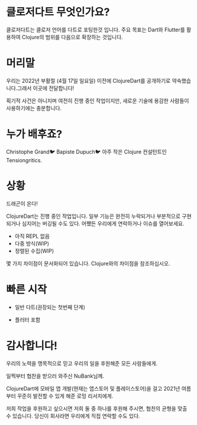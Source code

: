 # 클로저다트 무엇인가요?

클로저다트는 클로저 언어를 다트로 포팅한것 입니다.
주요 목표는 Dart와 Flutter를 활용하여 Clojure의 범위를 다음으로 확장하는 것입니다.

# 머리말

우리는 2022년 부활절 (4월 17일 일요일) 이전에 ClojureDart를 공개하기로 약속했습니다.그래서 이곳에 전달합니다!

획기적 사건은 아니지며 여전히 진행 중인 작업이지만, 새로운 기술에 용감한 사람들이 사용하기에는 충분합니다.

# 누가 배후죠?

Christophe Grand🐦
Bapiste Dupuch🐦
아주 작은 Clojure 컨설턴트인 Tensiongritics.


# 상황

드래곤이 온다!


ClojureDart는 진행 중인 작업입니다. 일부 기능은 완전히 누락되거나 부분적으로 구현되거나 심지어는 버깅될 수도 있다. 어쨌든 우리에게 연락하거나 이슈를 열어보세요.


- 아직 REPL 없음
- 다중 방식(WIP)
- 정렬된 수집(WIP)

몇 가지 차이점이 문서화되어 있습니다. Clojure와의 차이점을 참조하십시오.


# 빠른 시작

- 일반 다트(권장되는 첫번째 단계)

- 플러터 포함

# 감사합니다!

우리의 노력을 맹목적으로 믿고 우리의 일을 후원해준 모든 사람들에게.


일찍부터 협찬을 받으러 와주신 NuBank님께.


ClojureDart에 모바일 앱 개발(현재는 앱스토어 및 플레이스토어)을 걸고 2021년 여름부터 꾸준히 발전할 수 있게 해준 로밍 리서치에게.


저희 작업을 후원하고 싶으시면 저희 둘 중 하나를 후원해 주시면, 협찬의 균형을 맞출 수 있습니다. 당신이 회사라면 우리에게 직접 연락할 수도 있다.

